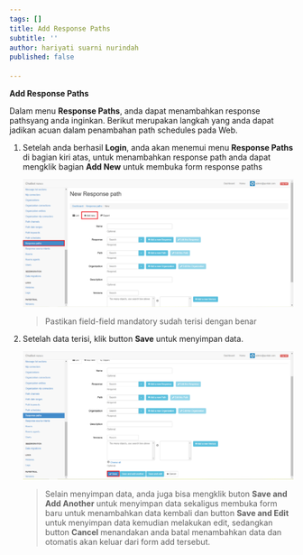 ```yaml
---
tags: []
title: Add Response Paths
subtitle: ''
author: hariyati suarni nurindah
published: false

---
```

**Add Response Paths**

Dalam menu **Response Paths**, anda dapat menambahkan response pathsyang anda inginkan. Berikut merupakan langkah yang anda dapat jadikan acuan dalam penambahan path schedules pada Web.

1. Setelah anda berhasil **Login**, anda akan menemui menu **Response Paths** di bagian kiri atas, untuk menambahkan response path anda dapat mengklik bagian **Add New** untuk membuka form response paths

   ![](/uploads/responsepath5.PNG)

   > Pastikan field-field mandatory sudah terisi dengan benar
2. Setelah data terisi, klik button **Save** untuk menyimpan data.

   ![](/uploads/responsepath6.PNG)

   > Selain menyimpan data, anda juga bisa mengklik buton **Save and Add Another** untuk menyimpan data sekaligus membuka form baru untuk menambahkan data kembali dan button **Save and Edit** untuk menyimpan data kemudian melakukan edit, sedangkan button **Cancel** menandakan anda batal menambahkan data dan otomatis akan keluar dari form add tersebut.